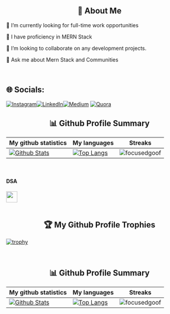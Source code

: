 
<h2 align="center">💫 About Me</h2>



🔭 I’m currently looking for full-time work opportunities

🌱 I have proficiency in MERN Stack

👯 I’m looking to collaborate on any development projects.

💬 Ask me about Mern Stack and Communities

<br>


## 🌐 Socials:
[![Instagram](https://img.shields.io/badge/Instagram-%23E4405F.svg?logo=Instagram&logoColor=white)](https://instagram.com/rishabh_bhatnagar001)[![LinkedIn](https://img.shields.io/badge/LinkedIn-%230077B5.svg?logo=linkedin&logoColor=white)](https://www.linkedin.com/in/rishabh-bhatnagar-2b3824207/)[![Medium](https://img.shields.io/badge/Medium-12100E?logo=medium&logoColor=white)](https://medium.com/@https://medium.com/@rishabh15.bhatnagar) [![Quora](https://img.shields.io/badge/Quora-%23B92B27.svg?logo=Quora&logoColor=white)](https://quora.com/profile/https://www.quora.com/profile/Rishabh-Bhatnagar-30?ch=3&oid=627042229&share=c523371e&srid=C1KSP&target_type=user)

<!-- Statsistics -->
<p align="center">
  <h2 align="center">📊 Github Profile Summary</h2>

  |My github statistics|My languages|Streaks|
  |-|-|-|
  |[![ Github Stats](https://github-readme-stats.vercel.app/api?username=focusedgoof&show_icons=true&locale=en&theme=dark&hide_title=true)](https://github.com/focusedgoof)|[![Top Langs](https://github-readme-stats.vercel.app/api/top-langs?username=focusedgoof&show_icons=true&locale=en&theme=dark&layout=compact&hide_title=true)](https://github.com/focusedgoof)|![focusedgoof](https://github-readme-streak-stats.herokuapp.com/?user=focusedgoof&theme=dark)

</p>
<br>

<h4>DSA </h4>

<section> 
  <a href="https://leetcode.com/Rishabh_Bhatnagar01/" target="_blank">
    <img src="https://cdn.iconscout.com/icon/free/png-256/free-leetcode-3521542-2944960.png?f=webp&w=256" height="30" width="30">
  </a>
</section>

<br>

<!-- Trophies -->
<h2 align="center">🏆 My Github Profile Trophies</h2>
  
[![trophy](https://github-profile-trophy.vercel.app/?username=focusedgoof&theme=radical&margin-w=40&margin-h=40)](https://github.com/focusedgoof)

<br>


<!-- Statsistics -->
<p align="center">
  <h2 align="center">📊 Github Profile Summary</h2>

  |My github statistics|My languages|Streaks|
  |-|-|-|
  |[![ Github Stats](https://github-readme-stats.vercel.app/api?username=focusedgoof&show_icons=true&locale=en&theme=dark&hide_title=true)](https://github.com/focusedgoof)|[![Top Langs](https://github-readme-stats.vercel.app/api/top-langs?username=focusedgoof&show_icons=true&locale=en&theme=dark&layout=compact&hide_title=true)](https://github.com/focusedgoof)|![focusedgoof](https://github-readme-streak-stats.herokuapp.com/?user=focusedgoof&theme=dark)

</p>
<br>

